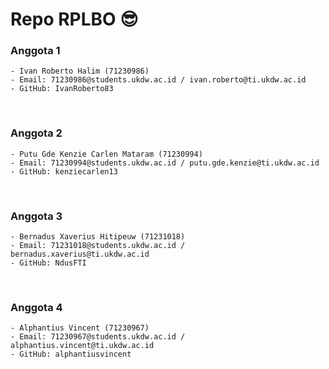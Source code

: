 # Repo RPLBO 😎

### Anggota 1
```
- Ivan Roberto Halim (71230986)
- Email: 71230986@students.ukdw.ac.id / ivan.roberto@ti.ukdw.ac.id
- GitHub: IvanRoberto83
```
<br>

### Anggota 2
```
- Putu Gde Kenzie Carlen Mataram (71230994)
- Email: 71230994@students.ukdw.ac.id / putu.gde.kenzie@ti.ukdw.ac.id
- GitHub: kenziecarlen13
```
<br>

### Anggota 3
```
- Bernadus Xaverius Hitipeuw (71231018)
- Email: 71231018@students.ukdw.ac.id /  bernadus.xaverius@ti.ukdw.ac.id
- GitHub: NdusFTI
```
<br>

### Anggota 4
```
- Alphantius Vincent (71230967)
- Email: 71230967@students.ukdw.ac.id /  alphantius.vincent@ti.ukdw.ac.id
- GitHub: alphantiusvincent
```

